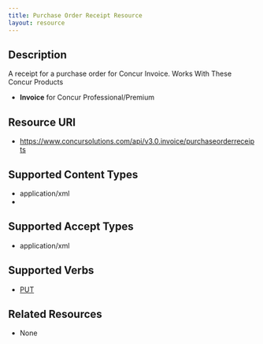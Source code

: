 ```yaml
---
title: Purchase Order Receipt Resource 
layout: resource
---
```






## Description
A receipt for a purchase order for Concur Invoice.
Works With These Concur Products

* **Invoice** for Concur Professional/Premium

## Resource URI
* https://www.concursolutions.com/api/v3.0.invoice/purchaseorderreceipts

## Supported Content Types
* application/xml
*
## Supported Accept Types
* application/xml

## Supported Verbs
* [PUT][1]

## Related Resources 
* None

[1]: https://www.concursolutions.com/api/docs/index.html#!/PurchaseOrderReceipts
